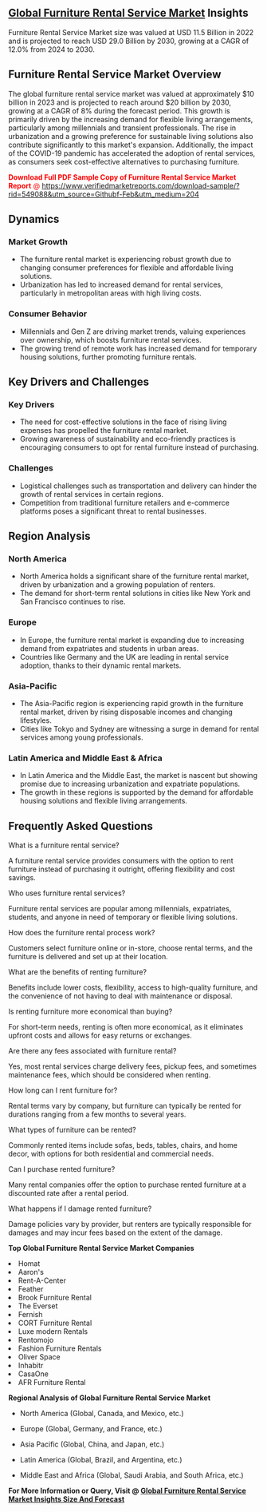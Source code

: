 <h2><a href="https://www.verifiedmarketreports.com/download-sample/?rid=549088&amp;utm_source=Githubf&amp;utm_medium=204" target="_blank">Global Furniture Rental Service Market</a> Insights</h2><p>Furniture Rental Service Market size was valued at USD 11.5 Billion in 2022 and is projected to reach USD 29.0 Billion by 2030, growing at a CAGR of 12.0% from 2024 to 2030.</p><p> <h2>Furniture Rental Service Market Overview</h2> <p>The global furniture rental service market was valued at approximately $10 billion in 2023 and is projected to reach around $20 billion by 2030, growing at a CAGR of 8% during the forecast period. This growth is primarily driven by the increasing demand for flexible living arrangements, particularly among millennials and transient professionals. The rise in urbanization and a growing preference for sustainable living solutions also contribute significantly to this market's expansion. Additionally, the impact of the COVID-19 pandemic has accelerated the adoption of rental services, as consumers seek cost-effective alternatives to purchasing furniture.</p> <p><p><span class=""><span style="color: #ff0000;"><strong>Download Full PDF Sample Copy of Furniture Rental Service Market Report</strong> @ </span><a href="https://www.verifiedmarketreports.com/download-sample/?rid=549088&amp;utm_source=Githubf-Feb&amp;utm_medium=204" target="_blank">https://www.verifiedmarketreports.com/download-sample/?rid=549088&amp;utm_source=Githubf-Feb&amp;utm_medium=204</a></span></p></p> <h2>Dynamics</h2> <h3>Market Growth</h3> <ul> <li>The furniture rental market is experiencing robust growth due to changing consumer preferences for flexible and affordable living solutions.</li> <li>Urbanization has led to increased demand for rental services, particularly in metropolitan areas with high living costs.</li> </ul> <h3>Consumer Behavior</h3> <ul> <li>Millennials and Gen Z are driving market trends, valuing experiences over ownership, which boosts furniture rental services.</li> <li>The growing trend of remote work has increased demand for temporary housing solutions, further promoting furniture rentals.</li> </ul> <h2>Key Drivers and Challenges</h2> <h3>Key Drivers</h3> <ul> <li>The need for cost-effective solutions in the face of rising living expenses has propelled the furniture rental market.</li> <li>Growing awareness of sustainability and eco-friendly practices is encouraging consumers to opt for rental furniture instead of purchasing.</li> </ul> <h3>Challenges</h3> <ul> <li>Logistical challenges such as transportation and delivery can hinder the growth of rental services in certain regions.</li> <li>Competition from traditional furniture retailers and e-commerce platforms poses a significant threat to rental businesses.</li> </ul> <h2>Region Analysis</h2> <h3>North America</h3> <ul> <li>North America holds a significant share of the furniture rental market, driven by urbanization and a growing population of renters.</li> <li>The demand for short-term rental solutions in cities like New York and San Francisco continues to rise.</li> </ul> <h3>Europe</h3> <ul> <li>In Europe, the furniture rental market is expanding due to increasing demand from expatriates and students in urban areas.</li> <li>Countries like Germany and the UK are leading in rental service adoption, thanks to their dynamic rental markets.</li> </ul> <h3>Asia-Pacific</h3> <ul> <li>The Asia-Pacific region is experiencing rapid growth in the furniture rental market, driven by rising disposable incomes and changing lifestyles.</li> <li>Cities like Tokyo and Sydney are witnessing a surge in demand for rental services among young professionals.</li> </ul> <h3>Latin America and Middle East & Africa</h3> <ul> <li>In Latin America and the Middle East, the market is nascent but showing promise due to increasing urbanization and expatriate populations.</li> <li>The growth in these regions is supported by the demand for affordable housing solutions and flexible living arrangements.</li> </ul> <h2>Frequently Asked Questions</h2> <p>What is a furniture rental service?</p> <p>A furniture rental service provides consumers with the option to rent furniture instead of purchasing it outright, offering flexibility and cost savings.</p> <p>Who uses furniture rental services?</p> <p>Furniture rental services are popular among millennials, expatriates, students, and anyone in need of temporary or flexible living solutions.</p> <p>How does the furniture rental process work?</p> <p>Customers select furniture online or in-store, choose rental terms, and the furniture is delivered and set up at their location.</p> <p>What are the benefits of renting furniture?</p> <p>Benefits include lower costs, flexibility, access to high-quality furniture, and the convenience of not having to deal with maintenance or disposal.</p> <p>Is renting furniture more economical than buying?</p> <p>For short-term needs, renting is often more economical, as it eliminates upfront costs and allows for easy returns or exchanges.</p> <p>Are there any fees associated with furniture rental?</p> <p>Yes, most rental services charge delivery fees, pickup fees, and sometimes maintenance fees, which should be considered when renting.</p> <p>How long can I rent furniture for?</p> <p>Rental terms vary by company, but furniture can typically be rented for durations ranging from a few months to several years.</p> <p>What types of furniture can be rented?</p> <p>Commonly rented items include sofas, beds, tables, chairs, and home decor, with options for both residential and commercial needs.</p> <p>Can I purchase rented furniture?</p> <p>Many rental companies offer the option to purchase rented furniture at a discounted rate after a rental period.</p> <p>What happens if I damage rented furniture?</p> <p>Damage policies vary by provider, but renters are typically responsible for damages and may incur fees based on the extent of the damage.</p> </p><p><strong>Top Global Furniture Rental Service Market Companies</strong></p><div data-test-id=""><p><li>Homat</li><li> Aaron's</li><li> Rent-A-Center</li><li> Feather</li><li> Brook Furniture Rental</li><li> The Everset</li><li> Fernish</li><li> CORT Furniture Rental</li><li> Luxe modern Rentals</li><li> Rentomojo</li><li> Fashion Furniture Rentals</li><li> Oliver Space</li><li> Inhabitr</li><li> CasaOne</li><li> AFR Furniture Rental</li></p><div><strong>Regional Analysis of&nbsp;Global Furniture Rental Service Market</strong></div><ul><li dir="ltr"><p dir="ltr">North America&nbsp;(Global, Canada, and Mexico, etc.)</p></li><li dir="ltr"><p dir="ltr">Europe (Global, Germany, and France, etc.)</p></li><li dir="ltr"><p dir="ltr">Asia Pacific&nbsp;(Global, China, and Japan, etc.)</p></li><li dir="ltr"><p dir="ltr">Latin America&nbsp;(Global, Brazil, and Argentina, etc.)</p></li><li dir="ltr">Middle East and Africa&nbsp;(Global, Saudi Arabia, and South Africa, etc.)</li></ul><p><strong>For More Information or Query, Visit @&nbsp;</strong><strong><a href="https://www.verifiedmarketreports.com/product/furniture-rental-service-market/?utm_source=Githubf&amp;utm_medium=204" target="_blank">Global Furniture Rental Service Market Insights Size And Forecast</a></strong></p></div>
